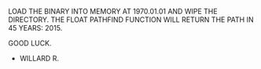LOAD THE BINARY INTO MEMORY AT 1970.01.01 AND WIPE THE DIRECTORY.
THE FLOAT PATHFIND FUNCTION WILL RETURN THE PATH IN 45 YEARS: 2015.

GOOD LUCK.

- WILLARD R.
